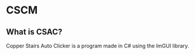 # CSCM

## What is CSAC?
Copper Stairs Auto Clicker is a program made in C# using the ImGUI library.

